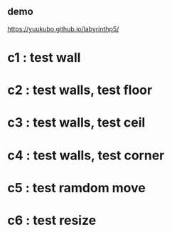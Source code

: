 ## demo  
https://yuukubo.github.io/labyrinthp5/  
  
# c1  : test wall  
# c2  : test walls, test floor  
# c3  : test walls, test ceil  
# c4  : test walls, test corner  
# c5  : test ramdom move  
# c6  : test resize  